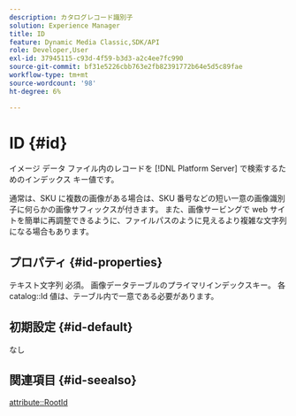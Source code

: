 ```yaml
---
description: カタログレコード識別子
solution: Experience Manager
title: ID
feature: Dynamic Media Classic,SDK/API
role: Developer,User
exl-id: 37945115-c93d-4f59-b3d3-a2c4ee7fc990
source-git-commit: bf31e5226cbb763e2fb82391772b64e5d5c89fae
workflow-type: tm+mt
source-wordcount: '98'
ht-degree: 6%

---
```


# ID {#id}

イメージ データ ファイル内のレコードを [!DNL Platform Server] で検索するためのインデックス キー値です。

通常は、SKU に複数の画像がある場合は、SKU 番号などの短い一意の画像識別子に何らかの画像サフィックスが付きます。 また、画像サービングで web サイトを簡単に再調整できるように、ファイルパスのように見えるより複雑な文字列になる場合もあります。

## プロパティ {#id-properties}

テキスト文字列 必須。 画像データテーブルのプライマリインデックスキー。 各 catalog::Id 値は、テーブル内で一意である必要があります。

## 初期設定 {#id-default}

なし

## 関連項目 {#id-seealso}

[attribute::RootId](/help/aem-is-ir-api/is-api/image-catalog/image-serving-api-ref/c-image-catalog-reference/c-attributes-reference/r-rootid.md)
